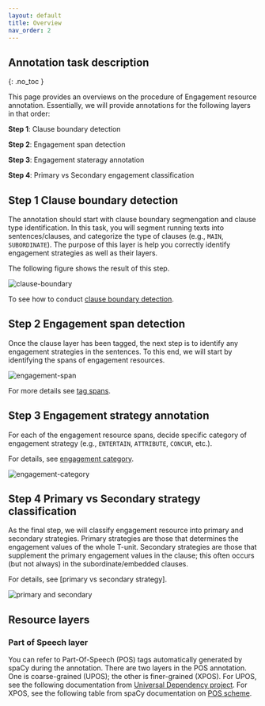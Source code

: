 ```yaml
---
layout: default
title: Overview
nav_order: 2
---
```



## Annotation task description
{: .no_toc }

This page provides an overviews on the procedure of Engagement resource annotation. 
Essentially, we will provide annotations for the following layers in that order:

**Step 1**: Clause boundary detection

**Step 2**: Engagement span detection

**Step 3**: Engagement stateragy annotation

**Step 4**: Primary vs Secondary engagement classification


## Step 1 Clause boundary detection


The annotation should start with clause boundary segmengation and clause type identification. In this task, you will segment running texts into sentences/clauses, and categorize the type of clauses (e.g., `MAIN`, `SUBORDINATE`).
The purpose of this layer is help you correctly identify engagement strategies as well as their layers.

The following figure shows the result of this step.

![clause-boundary](../figures/procedures/clause.png)


To see how to conduct [clause boundary detection](1_Clause/index.md).


## Step 2 Engagement span detection

Once the clause layer has been tagged, the next step is to identify any engagement strategies in the sentences. To this end, we will start by identifying the spans of engagement resources.


![engagement-span](../figures/procedures/engagement_span.png)

For more details see [tag spans](2_Step2_tag_spans.md).



## Step 3 Engagement strategy annotation

For each of the engagement resource spans, decide specific category of engagement strategy (e.g., `ENTERTAIN`, `ATTRIBUTE`, `CONCUR`, etc.).

For details, see [engagement category](3_Categories/index.md).

![engagement-category](../figures/procedures/engagement_category.png)


## Step 4 Primary vs Secondary strategy classification

As the final step, we will classify engagement resource into primary and secondary strategies.
Primary strategies are those that determines the engagement values of the whole T-unit.
Secondary strategies are those that supplement the primary engagement values in the clause; this often occurs (but not always) in the subordinate/embedded clauses.

For details, see [primary vs secondary strategy].

![primary and secondary](../figures/procedures/primary.png)


## Resource layers

### Part of Speech layer
You can refer to Part-Of-Speech (POS) tags automatically generated by spaCy during the annotation. 
There are two layers in the POS annotation. One is coarse-grained (UPOS); the other is finer-grained (XPOS).
For UPOS, see the following documentation from [Universal Dependency project](https://universaldependencies.org/u/pos/).
For XPOS, see the following table from spaCy documentation on [POS scheme](https://v2.spacy.io/api/annotation#pos-tagging).

